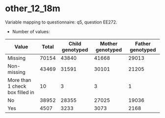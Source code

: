 # other_12_18m
Variable mapping to questionnaire: q5, question EE272.
- Number of values:

| Value | Total | Child genotyped | Mother genotyped | Father genotyped |
| ----- | ----- | --------------- | ---------------- | ---------------- |
| Missing | 70154 | 43840 | 41668 | 29013 |
| Non-missing | 43469 | 31591 | 30101 | 21205 |
| More than 1 check box filled in | 10 | 3 | 3 |1 |
| No | 38952 | 28355 | 27025 |19036 |
| Yes | 4507 | 3233 | 3073 |2168 |



